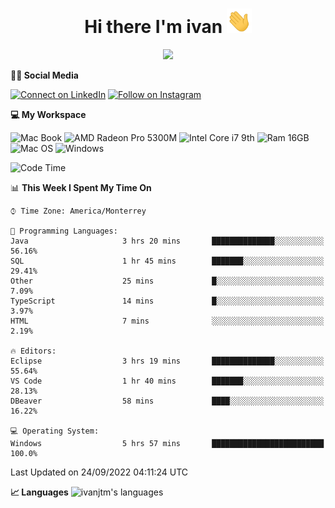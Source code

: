 <h1 align="center">Hi there I'm ivan <img src="https://raw.githubusercontent.com/ABSphreak/ABSphreak/master/gifs/Hi.gif" width="40px" /></h1>
<div align="center">
<img src="http://github-readme-streak-stats.herokuapp.com?user=ivanjtm&hide_border=true&background=00000000&border=FFFFFF00&sideNums=A8A8A8&sideLabels=A8A8A8&currStreakNum=FFC93C&dates=A8A8A8)](https://git.io/streak-stats"/>
</div>

**👦🏻 Social Media**

[![Connect on LinkedIn](https://img.shields.io/badge/LinkedIn-%230077B5.svg?&style=flat-square&logo=linkedin&logoColor=white)](https://www.linkedin.com/in/ivanjtm)
[![Follow on Instagram](https://img.shields.io/badge/Instagram-E4405F?style=flat-square&logo=instagram&logoColor=white)](https://www.instagram.com/ivanjtm)

**💻 My Workspace**

![Mac Book](https://img.shields.io/badge/Apple-MacBook_Pro_2019-999999?style=flat-square&logo=apple&logoColor=white)
![AMD Radeon Pro 5300M](https://img.shields.io/badge/AMD-Radeon_Pro_5300M-ED1C24?style=flat-square&logo=amd&logoColor=white)
![Intel Core i7 9th](https://img.shields.io/badge/Intel-Core_i7_9th-0071C5?style=flat-square&logo=intel&logoColor=white)
![Ram 16GB](https://img.shields.io/badge/RAM-16GB-230071C5?style=flat-square&logoColor=white)
![Mac OS](https://img.shields.io/badge/Mac%20OS-000000?style=flat-square&logo=apple&logoColor=white)
![Windows](https://img.shields.io/badge/Windows-0078D6?style=flat-square&logo=windows&logoColor=white)


<!--START_SECTION:waka-->
![Code Time](http://img.shields.io/badge/Code%20Time-723%20hrs%2054%20mins-blue)

📊 **This Week I Spent My Time On** 

```text
⌚︎ Time Zone: America/Monterrey

💬 Programming Languages: 
Java                     3 hrs 20 mins       ██████████████░░░░░░░░░░░   56.16% 
SQL                      1 hr 45 mins        ███████░░░░░░░░░░░░░░░░░░   29.41% 
Other                    25 mins             █░░░░░░░░░░░░░░░░░░░░░░░░   7.09% 
TypeScript               14 mins             █░░░░░░░░░░░░░░░░░░░░░░░░   3.97% 
HTML                     7 mins              ░░░░░░░░░░░░░░░░░░░░░░░░░   2.19%

🔥 Editors: 
Eclipse                  3 hrs 19 mins       ██████████████░░░░░░░░░░░   55.64% 
VS Code                  1 hr 40 mins        ███████░░░░░░░░░░░░░░░░░░   28.13% 
DBeaver                  58 mins             ████░░░░░░░░░░░░░░░░░░░░░   16.22%

💻 Operating System: 
Windows                  5 hrs 57 mins       █████████████████████████   100.0%

```


 Last Updated on 24/09/2022 04:11:24 UTC
<!--END_SECTION:waka-->
**📈 Languages**
 ![ivanjtm's languages](https://wakatime.com/share/@ivanjtm/a32f83c6-d0c9-49a4-a5ae-d0440b950377.svg)
